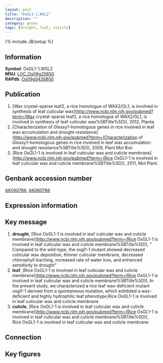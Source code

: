 ```yaml
---
layout: post
title: "OsGL1-1,WSL2"
description: ""
category: genes
tags: [drought, leaf, cuticle]
---
```

{% include JB/setup %}

## Information
__Symbol__: OsGL1-1,WSL2  
__MSU__: [LOC_Os09g25850](http://rice.plantbiology.msu.edu/cgi-bin/ORF_infopage.cgi?orf=LOC_Os09g25850)  
__RAPdb__: [Os09g0426800](http://rapdb.dna.affrc.go.jp/viewer/gbrowse_details/irgsp1?name=Os09g0426800)  

## Publication
1. [Wax crystal-sparse leaf2, a rice homologue of WAX2/GL1, is involved in synthesis of leaf cuticular wax](http://www.ncbi.nlm.nih.gov/pubmed?term=(Wax crystal-sparse leaf2, a rice homologue of WAX2/GL1, is involved in synthesis of leaf cuticular wax%5BTitle%5D)), 2012, Planta.
2. [Characterization of Glossy1-homologous genes in rice involved in leaf wax accumulation and drought resistance](http://www.ncbi.nlm.nih.gov/pubmed?term=(Characterization of Glossy1-homologous genes in rice involved in leaf wax accumulation and drought resistance%5BTitle%5D)), 2009, Plant Mol Biol.
3. [Rice OsGL1-1 is involved in leaf cuticular wax and cuticle membrane](http://www.ncbi.nlm.nih.gov/pubmed?term=(Rice OsGL1-1 is involved in leaf cuticular wax and cuticle membrane%5BTitle%5D)), 2011, Mol Plant.

## Genbank accession number
[AK060786](http://www.ncbi.nlm.nih.gov/nuccore/AK060786), [AK060786](http://www.ncbi.nlm.nih.gov/nuccore/AK060786)

## Expression information

## Key message
1. __drought__, [Rice OsGL1-1 is involved in leaf cuticular wax and cuticle membrane](http://www.ncbi.nlm.nih.gov/pubmed?term=(Rice OsGL1-1 is involved in leaf cuticular wax and cuticle membrane%5BTitle%5D)), " Compared to the wild-type, the osgl1-1 mutant showed decreased cuticular wax deposition, thinner cuticular membrane, decreased chlorophyll leaching, increased rate of water loss, and enhanced sensitivity to drought"
2. __leaf__, [Rice OsGL1-1 is involved in leaf cuticular wax and cuticle membrane](http://www.ncbi.nlm.nih.gov/pubmed?term=(Rice OsGL1-1 is involved in leaf cuticular wax and cuticle membrane%5BTitle%5D)),  In the present study, we characterized a rice leaf wax-deficient mutant osgl1-1 derived from a spontaneous mutation, which exhibited a wax-deficient and highly hydrophilic leaf phenotype,Rice OsGL1-1 is involved in leaf cuticular wax and cuticle membrane
3. __cuticle__, [Rice OsGL1-1 is involved in leaf cuticular wax and cuticle membrane](http://www.ncbi.nlm.nih.gov/pubmed?term=(Rice OsGL1-1 is involved in leaf cuticular wax and cuticle membrane%5BTitle%5D)), Rice OsGL1-1 is involved in leaf cuticular wax and cuticle membrane

## Connection

## Key figures


